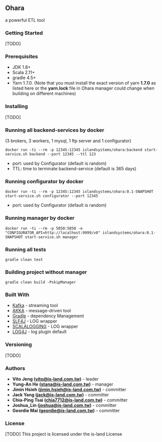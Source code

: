 ## Ohara

a powerful ETL tool

### Getting Started

[TODO]

### Prerequisites

* JDK 1.8+
* Scala 2.11+
* gradle 4.5+
* Yarn 1.7.0. (Note that you must install the exact version of yarn **1.7.0** as listed here or the **yarn.lock** file in Ohara manager could change when building on different machines)

### Installing

[TODO]

### Running all backend-services by docker
(3 brokers, 3 workers, 1 mysql, 1 ftp server and 1 configurator)
```
docker run -ti --rm -p 12345:12345 islandsystems/ohara:backend start-service.sh backend --port 12345 --ttl 123
```
* port: used by Configurator (default is random)
* TTL: time to terminate backend-service (default is 365 days)

### Running configurator by docker
```
docker run -ti --rm -p 12345:12345 islandsystems/ohara:0.1-SNAPSHOT start-service.sh configurator --port 12345
```
* port: used by Configurator (default is random)

### Running manager by docker
```
docker run -ti --rm -p 5050:5050 -e "CONFIGURATOR_API=http://localhost:9999/v0" islandsystems/ohara:0.1-SNAPSHOT start-service.sh manager
```

### Running all tests

```
gradle clean test
```

### Building project without manager
```
gradle clean build -PskipManager
```

### Built With

* [Kafka](https://github.com/apache/kafka) - streaming tool
* [AKKA](https://akka.io/) - message-driven tool
* [Gradle](https://gradle.org) - dependency Management
* [SLF4J](https://www.slf4j.org/) - LOG wrapper
* [SCALALOGGING](https://github.com/typesafehub/scalalogging) - LOG wrapper
* [LOG4J](https://logging.apache.org/log4j/2.x/) - log plugin default

### Versioning

[TODO]

### Authors

* **Vito Jeng (vito@is-land.com.tw)** - leader
* **Yung-An He (stana@is-land.com.tw)** - manager
* **Jimin Hsieh (jimin.hsieh@is-land.com.tw)** - committer
* **Jack Yang (jack@is-land.com.tw)** - committer
* **Chia-Ping Tsai (chia7712@is-land.com.tw)** - committer
* **Joshua_Lin (joshua@is-land.com.tw)** - committer
* **Geordie Mai (geordie@is-land.com.tw)** - committer

### License

[TODO] This project is licensed under the is-land License

